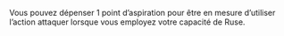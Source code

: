 ﻿---
id: class_cunning_fr.md#inspiration-sournoise
name: Inspiration sournoise
---

Vous pouvez dépenser 1 point d’aspiration pour être en mesure d’utiliser l’action attaquer lorsque vous employez votre capacité de Ruse.

